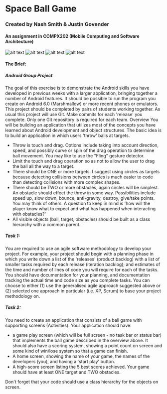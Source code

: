 # Space Ball Game
### Created by Nash Smith & Justin Govender
#### An assignment in COMPX202 (Mobile Computing and Software Architecture)

![alt text][pic1]
![alt text][pic2]
![alt text][pic3]
![alt text][pic4]

#### The Brief:
##### Android Group Project
The goal of this exercise is to demonstrate the Android skills you have developed in previous
weeks with a larger application, bringing together a number of Android features. It should be
possible to run the program you create on Android 6.0 (Marshmallow) or more recent
phones or emulators.
This project should be completed by pairs of students working together.
As usual this project will use Git. Make commits for each 'release' you complete. Only one
Git repository is required for each team.
Overview
You will be building an application that utilizes most of the concepts you have learned about
Android development and object structures. The basic idea is to build an application in which
users 'throw' balls at targets.
* Throw is touch and drag. Options include taking into account direction, speed, and
possibly curve or spin of the drag operation to determine ball movement. You may
like to use the "Fling" gesture detector.
* Limit the touch and drag operation so as not to allow the user to drag the ball all the
way to a target.
* There should be ONE or more targets. I suggest using circles as targets because
detecting collisions between circles is much easier to code than detecting collisions
with more complex shapes.
* There should be TWO or more obstacles, again circles will be simplest. An obstacle
should effect the throw in some way. Possibilities include speed up, slow down,
bounce, anti-gravity, destroy, give/take points. You may think of others. A question to
keep in mind is 'how will the player know what to expect and what has happened
when interacting with obstacles?'
* All visible objects (ball, target, obstacles) should be built as a class hierarchy with a
common parent.

##### Task 1:
You are required to use an agile software methodology to develop your project. For example,
your project should begin with a planning phase in which you write down a list of the 'releases'
(product backlog) with a list of smaller tasks required by each release (iteration backlog); and
estimates of the time and number of lines of code you will require for each of the tasks. You
should have documentation for your planning, and documentation tracking the actual time
and code size as you complete tasks.
You can choose to either (1) use the generalised agile approach suggested above or (2) selected
one approach in particular (i.e. XP, Scrum) to base your project methodology on.
##### Task 2:
You need to create an application that consists of a ball game with supporting screens
(Activities). Your application should have:
* a game play screen (which will be full screen - no task bar or status bar) that implements
the ball game described in the overview above. It should also have a scoring system,
showing a point count on screen and some kind of win/lose system so that a game can
finish.
* A home screen, showing the name of your game, the names of the developers (you),
and having a 'start play' button.
* A high-score screen listing the 5 best scores achieved.
Your game should have at least ONE target and TWO obstacles.


Don't forget that your code should use a class hierarchy for the objects on screen.





[pic1]: https://i.ibb.co/rtdRr5K/ball1.jpg "Home Screen"
[pic2]: https://i.ibb.co/PY1S8cW/ball2.jpg "Play Screen"
[pic3]: https://i.ibb.co/JQ8yxrh/ball3.jpg "End Game Screen"
[pic4]: https://i.ibb.co/M5QgQ9g/ball4.jpg "Highscores Screen"
